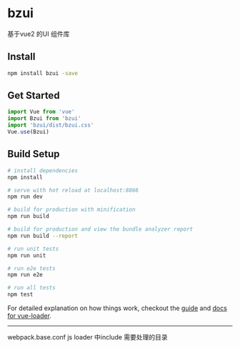 # bzui
基于vue2 的UI 组件库

## Install

```bash
npm install bzui -save
```

## Get Started

```javascript
import Vue from 'vue'
import Bzui from 'bzui'
import 'bzui/dist/bzui.css'
Vue.use(Bzui)
```

## Build Setup

``` bash
# install dependencies
npm install

# serve with hot reload at localhost:8866
npm run dev

# build for production with minification
npm run build

# build for production and view the bundle analyzer report
npm run build --report

# run unit tests
npm run unit

# run e2e tests
npm run e2e

# run all tests
npm test
```

For detailed explanation on how things work, checkout the [guide](http://vuejs-templates.github.io/webpack/) and [docs for vue-loader](http://vuejs.github.io/vue-loader).

----------
webpack.base.conf js loader 中include 需要处理的目录
